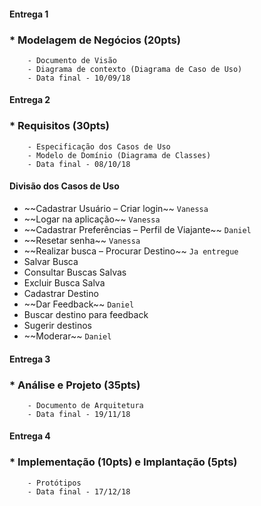 #### Entrega 1

###  * Modelagem de Negócios (20pts)
		- Documento de Visão
		- Diagrama de contexto (Diagrama de Caso de Uso)
		- Data final - 10/09/18






#### Entrega 2 

###  * Requisitos (30pts)
		- Especificação dos Casos de Uso
		- Modelo de Domínio (Diagrama de Classes)
		- Data final - 08/10/18


#### Divisão dos Casos de Uso

- \~~Cadastrar Usuário – Criar login\~~  `Vanessa`
- \~~Logar na aplicação\~~  `Vanessa`
- \~~Cadastrar Preferências – Perfil de Viajante\~~ `Daniel`
- \~~Resetar senha\~~   `Vanessa`
- \~~Realizar busca – Procurar Destino\~~  `Ja entregue`
- Salvar Busca
- Consultar Buscas Salvas
- Excluir Busca Salva
- Cadastrar Destino
- \~~Dar Feedback\~~ `Daniel`
- Buscar destino para feedback
- Sugerir destinos
- \~~Moderar\~~ `Daniel`





#### Entrega 3

###  * Análise e Projeto (35pts)
		- Documento de Arquitetura
		- Data final - 19/11/18






####  Entrega 4

###  * Implementação (10pts) e Implantação (5pts)
		- Protótipos
		- Data final - 17/12/18


